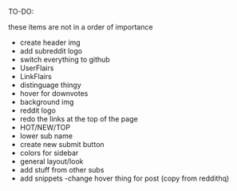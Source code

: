 TO-DO:

these items are not in a order of importance

- create header img
- add subreddit logo
- switch everything to github
- UserFlairs
- LinkFlairs
- distinguage thingy
- hover for downvotes
- background img
- reddit logo
- redo the links at the top of the page
- HOT/NEW/TOP
- lower sub name
- create new submit button
- colors for sidebar
- general layout/look
- add stuff from other subs
- add snippets
-change hover thing for post (copy from reddithq)
